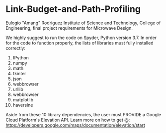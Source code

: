 # Link-Budget-and-Path-Profiling
Eulogio "Amang" Rodriguez Institute of Science and Technology, College of Engineering, final project requirements for Microwave Design.

We highly suggest to run the code on Spyder, Python version 3.7.
In order for the code to function properly, the lists of libraries must fully installed correctly:
1. IPython
2. numpy
3. math
4. tkinter
5. json
6. webbrowser
7. urllib
8. webbrowser
9. matplotlib
10. haversine

Aside from these 10 library dependencies, the user must PROVIDE a Google Cloud Platform's Elevation API.
Learn more on how to get @: https://developers.google.com/maps/documentation/elevation/start


